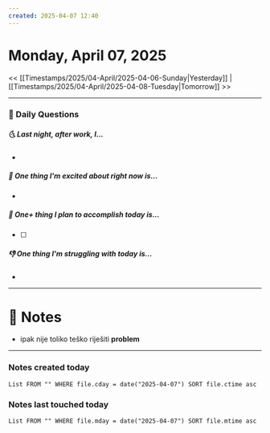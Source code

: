 ```yaml
---
created: 2025-04-07 12:40
---
```

# Monday, April 07, 2025

<< [[Timestamps/2025/04-April/2025-04-06-Sunday|Yesterday]] | [[Timestamps/2025/04-April/2025-04-08-Tuesday|Tomorrow]] >>

---
### 📅 Daily Questions
##### 🌜 Last night, after work, I...
- 

##### 🙌 One thing I'm excited about right now is...
- 

##### 🚀 One+ thing I plan to accomplish today is...
- [ ] 

##### 👎 One thing I'm struggling with today is...
- 

---
# 📝 Notes
- ipak nije toliko teško riješiti **problem** 

---
### Notes created today
```dataview
List FROM "" WHERE file.cday = date("2025-04-07") SORT file.ctime asc
```

### Notes last touched today
```dataview
List FROM "" WHERE file.mday = date("2025-04-07") SORT file.mtime asc
```
